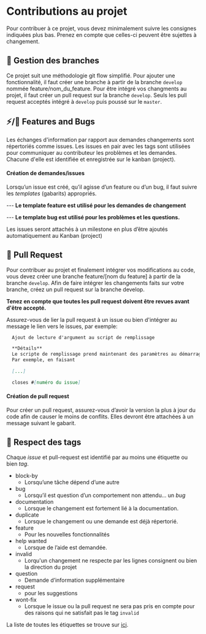 
# Contributions au projet
Pour contribuer à ce projet, vous devez minimalement suivre les consignes indiquées plus bas. Prenez en compte que celles-ci peuvent être sujettes à changement.

## 🌳 Gestion des branches
Ce projet suit une méthodologie git flow simplifié. Pour ajouter une fonctionnalité, il faut créer une branche à partir de la branche `develop` nommée feature/nom_du_feature. Pour être intégré vos changments au projet, il faut créer un pull request sur la branche `develop`. Seuls les pull request acceptés intégré à `develop` puis poussé sur le `master`.


## ⚡/🐞 Features and Bugs
Les échanges d'information par rapport aux demandes changements sont répertoriés comme issues. Les issues en pair avec les tags sont utilisées pour communiquer au contributeur les problèmes et les demandes. Chacune d'elle est identifiée et enregistrée sur le kanban (project).

#### **Création de demandes/issues**

Lorsqu’un issue est créé, qu’il agisse d’un feature ou d’un bug, il faut suivre les *templates* (gabarits) appropriés.

--- **Le template feature est utilisé pour les demandes de changement**

--- **Le template bug est utilisé pour les problèmes et les questions.**

Les issues seront attachés à un milestone en plus d’être ajoutés automatiquement au Kanban (project)



## 🙏 Pull Request
Pour contribuer au projet et finalement intégrer vos modifications au code, vous devez créer une branche feature/[nom du feature] à partir de la branche `develop`. Afin de faire intégrer les changements faits sur votre branche, créez un pull request sur la branche develop.

**Tenez en compte que toutes les pull request doivent être revues avant d'être accepté.** 

Assurez-vous de lier la pull request à un issue ou bien d'intégrer au message le lien vers le issues, par exemple:
  
```md
  Ajout de lecture d'argument au script de remplissage

  **Détails**
  Le scripte de remplissage prend maintenant des paramètres au démarrage du programme. 
  Par exemple, en faisant 
  
  [...]

  closes #[numéro du issue]

```

#### **Création de pull request**
Pour créer un pull request, assurez-vous d’avoir la version la plus à jour du code afin de causer le moins de conflits. Elles devront être attachées à un message suivant le gabarit.


## 🔖 Respect des tags
Chaque *issue* et pull-request est identifié par au moins une étiquette ou bien *tag*.

- block-by
  - Lorsqu’une tâche dépend d’une autre
- bug
  - Lorsqu’il est question d’un comportement non attendu... un *bug*
- documentation
  - Lorsque le changement est fortement lié à la documentation.
- duplicate
  - Lorsque le changement ou une demande est déjà répertorié.
- feature
  - Pour les nouvelles fonctionnalités
- help wanted
  - Lorsque de l’aide est demandée.
- invalid
  - Lorqu'un changement ne respecte par les lignes consignent ou bien la direction du projet
- question
  - Demande d’information supplémentaire
- request
  - pour les suggestions
- wont-fix
  - Lorsque le issue ou la pull request ne sera pas pris en compte pour des raisons qui ne satisfait pas le tag `invalid`


La liste de toutes les étiquettes se trouve sur [ici](https://github.com/KenJoelTL/LOG680-tp01-eq08/labels).
